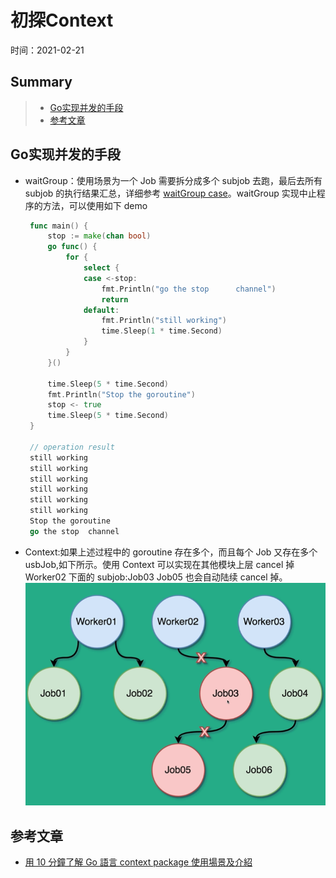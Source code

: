 # 初探Context
时间：2021-02-21 


## Summary

> - [Go实现并发的手段](#Go实现并发的手段)   
> - [参考文章](#参考文章)

## Go实现并发的手段    

 - waitGroup：使用场景为一个 Job 需要拆分成多个 subjob 去跑，最后去所有 subjob 的执行结果汇总，详细参考 [waitGroup case](../../case_waitgroup_case)。waitGroup 实现中止程序的方法，可以使用如下 demo 
   ```go
    func main() {
    	stop := make(chan bool)
    	go func() {
    		for {
    			select {
    			case <-stop:
    				fmt.Println("go the stop      channel")
    				return
    			default:
    				fmt.Println("still working")
    				time.Sleep(1 * time.Second)
    			}
    		}
    	}()
    
    	time.Sleep(5 * time.Second)
    	fmt.Println("Stop the goroutine")
    	stop <- true
    	time.Sleep(5 * time.Second)
    }
    
    // operation result
    still working
    still working
    still working
    still working
    still working
    still working
    Stop the goroutine
    go the stop  channel
   ```

 - Context:如果上述过程中的 goroutine 存在多个，而且每个 Job 又存在多个 usbJob,如下所示。使用 Context 可以实现在其他模块上层 cancel 掉 Worker02 下面的 subjob:Job03 Job05 也会自动陆续 cancel 掉。     
 ![job_subjob_pic](./contest_doc_pic/job_subjob_pic.png)    



## 参考文章  
 - [用 10 分鐘了解 Go 語言 context package 使用場景及介紹](https://www.bilibili.com/video/BV17K411H7iw?from=search&seid=1280316704870484518)

